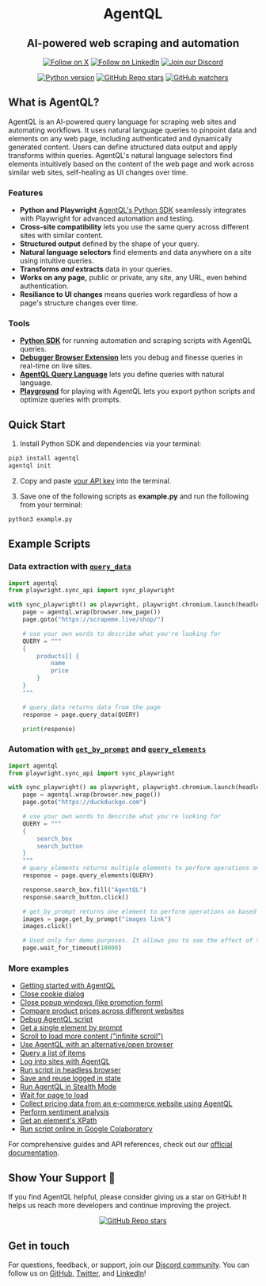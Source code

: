 <div align="center">

<h1>AgentQL</h1>
<h2>AI-powered web scraping and automation</h2>

<p align="center">
  <a href="https://twitter.com/agentql"><img src="https://img.shields.io/badge/Follow%20on%20X-000000?style=for-the-badge&logo=x&logoColor=white" alt="Follow on X" /></a>
  <a href="https://www.linkedin.com/company/tinyfish-ai"><img src="https://img.shields.io/badge/Follow%20on%20LinkedIn-0077B5?style=for-the-badge&logo=linkedin&logoColor=white" alt="Follow on LinkedIn" /></a>
  <a href="https://discord.gg/agentql"><img src="https://img.shields.io/badge/Join%20our%20Discord-5865F2?style=for-the-badge&logo=discord&logoColor=white" alt="Join our Discord" /></a>
</p>

<p align="center">
  <a href="https://pypi.org/project/agentql"><img src="https://img.shields.io/pypi/v/agentql" alt="Python version" /></a>
  <a href="#repository-details-container"><img src="https://img.shields.io/github/stars/tinyfish-io/agentql" alt="GitHub Repo stars" /></a>
  <a href="#repository-details-container"><img src="https://img.shields.io/github/watchers/tinyfish-io/agentql" alt="GitHub watchers" /></a>
</p>

</div>

## What is AgentQL?

AgentQL is an AI-powered query language for scraping web sites and automating workflows. It uses natural language queries to pinpoint data and elements on any web page, including authenticated and dynamically generated content. Users can define structured data output and apply transforms within queries. AgentQL's natural language selectors find elements intuitively based on the content of the web page and work across similar web sites, self-healing as UI changes over time.

### Features

- **Python and Playwright** [AgentQL's Python SDK](https://docs.agentql.com/installation/sdk-installation) seamlessly integrates with Playwright for advanced automation and testing.
- **Cross-site compatibility** lets you use the same query across different sites with similar content.
- **Structured output** defined by the shape of your query.
- **Natural language selectors** find elements and data anywhere on a site using intuitive queries.
- **Transforms _and_ extracts** data in your queries.
- **Works on any page,** public or private, any site, any URL, even behind authentication.
- **Resiliance to UI changes** means queries work regardless of how a page's structure changes over time.

### Tools

- **[Python SDK](https://docs.agentql.com/installation/sdk-installation)** for running automation and scraping scripts with AgentQL queries.
- **[Debugger Browser Extension](https://chromewebstore.google.com/detail/agentql-debugger/idnejmodeepdobpinkkgpkeabkabhhej)** lets you debug and finesse queries in real-time on live sites.
- **[AgentQL Query Language](https://docs.agentql.com/agentql-query/query-intro)** lets you define queries with natural language.
- **[Playground](https://playground.agentql.com/)** for playing with AgentQL lets you export python scripts and optimize queries with prompts.

## Quick Start

1. Install Python SDK and dependencies via your terminal:

```bash
pip3 install agentql
agentql init
```

2. Copy and paste [your API key](https://docs.agentql.com/dev) into the terminal.

3. Save one of the following scripts as **example.py** and run the following from your terminal:

```bash
python3 example.py
```

## Example Scripts

### Data extraction with [`query_data`](https://docs.agentql.com/api-references/agentql-page#querydata)

```python
import agentql
from playwright.sync_api import sync_playwright

with sync_playwright() as playwright, playwright.chromium.launch(headless=False) as browser:
    page = agentql.wrap(browser.new_page())
    page.goto("https://scrapeme.live/shop/")

    # use your own words to describe what you're looking for
    QUERY = """
    {
        products[] {
            name
            price
        }
    }
    """

    # query_data returns data from the page
    response = page.query_data(QUERY)

    print(response)
```

### Automation with [`get_by_prompt`](https://docs.agentql.com/api-references/agentql-page#getbyprompt) and [`query_elements`](https://docs.agentql.com/api-references/agentql-page#queryelements)

```python
import agentql
from playwright.sync_api import sync_playwright

with sync_playwright() as playwright, playwright.chromium.launch(headless=False) as browser:
    page = agentql.wrap(browser.new_page())
    page.goto("https://duckduckgo.com")

    # use your own words to describe what you're looking for
    QUERY = """
    {
        search_box
        search_button
    }
    """
    # query_elements returns multiple elements to perform operations on
    response = page.query_elements(QUERY)

    response.search_box.fill("AgentQL")
    response.search_button.click()

    # get_by_prompt returns one element to perform operations on based on the content you pass to it
    images = page.get_by_prompt("images link")
    images.click()

    # Used only for demo purposes. It allows you to see the effect of the script.
    page.wait_for_timeout(10000)
```

### More examples

- [Getting started with AgentQL](https://github.com/tinyfish-io/agentql/tree/main/examples/first_steps)
- [Close cookie dialog](https://github.com/tinyfish-io/agentql/tree/main/examples/close_cookie_dialog)
- [Close popup windows (like promotion form)](https://github.com/tinyfish-io/agentql/tree/main/examples/close_popup)
- [Compare product prices across different websites](https://github.com/tinyfish-io/agentql/tree/main/examples/compare_product_prices)
- [Debug AgentQL script](https://github.com/tinyfish-io/agentql/tree/main/examples/debug_script)
- [Get a single element by prompt](https://github.com/tinyfish-io/agentql/tree/main/examples/get_by_prompt)
- [Scroll to load more content ("infinite scroll")](https://github.com/tinyfish-io/agentql/tree/main/examples/infinite_scroll)
- [Use AgentQL with an alternative/open browser](https://github.com/tinyfish-io/agentql/tree/main/examples/interact_with_external_or_existing_browser)
- [Query a list of items](https://github.com/tinyfish-io/agentql/tree/main/examples/list_query_usage)
- [Log into sites with AgentQL](https://github.com/tinyfish-io/agentql/tree/main/examples/log_into_sites)
- [Run script in headless browser](https://github.com/tinyfish-io/agentql/tree/main/examples/run_script_in_headless_browser)
- [Save and reuse logged in state](https://github.com/tinyfish-io/agentql/tree/main/examples/save_and_load_authenticated_session)
- [Run AgentQL in Stealth Mode](https://github.com/tinyfish-io/agentql/tree/main/examples/stealth_mode)
- [Wait for page to load](https://github.com/tinyfish-io/agentql/tree/main/examples/wait_for_entire_page_load)
- [Collect pricing data from an e-commerce website using AgentQL](https://github.com/tinyfish-io/agentql/tree/main/application_examples/collect_ecommerce_pricing_data)
- [Perform sentiment analysis](https://github.com/tinyfish-io/fish-tank/tree/main/application_examples/perform_sentiment_analysis)
- [Get an element's XPath](https://github.com/tinyfish-io/fish-tank/tree/main/application_examples/xpath)
- [Run script online in Google Colaboratory](./examples/run_script_online_in_google_colab)

For comprehensive guides and API references, check out our [official documentation](https://docs.agentql.com).

## Show Your Support 🌟

If you find AgentQL helpful, please consider giving us a star on GitHub! It helps us reach more developers and continue improving the project.

<div align="center">
  <a href="#repository-details-container"><img src="https://img.shields.io/github/stars/tinyfish-io/agentql" alt="GitHub Repo stars" /></a>
</div>

## Get in touch

For questions, feedback, or support, join our [Discord community](https://discord.gg/agentql). You can follow us on [GitHub](https://github.com/tinyfish-io/), [Twitter](https://x.com/AgentQL), and [LinkedIn](https://www.linkedin.com/company/95728009)!
